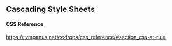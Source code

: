 ## Cascading Style Sheets
<!--![](../../img/)-->

#### CSS Reference

https://tympanus.net/codrops/css_reference/#section_css-at-rule

```css



```


<!--MD-MANUAL/scss/media/ [Links](https://github.com/Fobiya/MD-MANUAL/tree/master/scss/media)-->